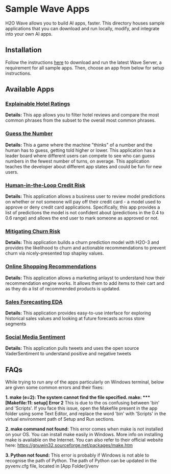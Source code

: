 # Sample Wave Apps

H2O Wave allows you to build AI apps, faster. This directory houses sample applications that you can download and run locally, modify, and integrate into your own AI apps. 

## Installation 

Follow the instructions [here](https://wave.h2o.ai/docs/installation) to download and run the latest Wave Server, a requirement for all sample apps. Then, choose an app from below for setup instructions.



## Available Apps 

### [Explainable Hotel Ratings](explaining-ratings/README.md)

**Details:** This app allows you to filter hotel reviews and compare the most common phrases from the subset to the overall most common phrases.



### [Guess the Number](guess-the-number/README.md)

**Details:** This a game where the machine "thinks" of a number and the human has to guess, getting told higher or lower. This application has a leader board where different users can compete to see who can guess numbers in the fewest number of turns, on average. This application teaches the developer about different app states and could be fun for new users.



### [Human-in-the-Loop Credit Risk](credit-risk/README.md)

**Details:** This application allows a business user to review model predictions on whether or not someone will pay off their credit card - a model used to approve or deny credit card applications. Specifically, this app provides a list of predictions the model is not confident about (predictions in the 0.4 to 0.6 range) and allows the end user to mark someone as approved or not.



### [Mitigating Churn Risk](churn-risk/README.md)

**Details:** This application builds a churn prediction model with H2O-3 and provides the likelihood to churn and actionable recommendations to prevent churn via nicely-presented top shapley values.



### [Online Shopping Recommendations](shopping-cart-recommendations/README.md)

**Details:** This application allows a marketing anlayst to understand how their recommendation engine works. It allows them to add items to their cart and as they do a list of recommended products is updated.



### [Sales Forecasting EDA](sales-forecasting/README.md)

**Details:** This application provides easy-to-use interface for exploring historical sales values and looking at future forecasts across store segments



 ### [Social Media Sentiment](twitter-sentiment/README.md)

**Details:** This application pulls tweets and uses the open source VaderSentiment to understand positive and negative tweets



## FAQs
While trying to run any of the apps particularly on Windows terminal, below are given some common errors and their fixes:

**1. make (e=2): The system cannot find the file specified.
make: *** [Makefile:11: setup] Error 2** This is due to the os confusing between 'bin' and 'Scripts'. If you face this issue, open the Makefile present in the app folder using some Text Editor, and replace the word 'bin' with 'Scripts' in the virtual environment path of Setup and Run sections.

**2. make command not found:** This error comes when make is not installed on your OS. You can install make easily in Windows. More info on installing make is available on the Internet. You can also refer to their official website here: https://gnuwin32.sourceforge.net/packages/make.htm

**3. Python not found:** This error is probably if Windows is not able to recognise the path of Python. The path of Python can be updated in the pyvenv.cfg file, located in [App Folder]/venv


